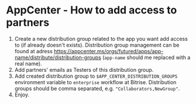 # AppCenter - How to add access to partners

1. Create a new distribution group related to the app you want add access to (if already doesn't exists). 
Distribution group management can be found at adress https://appcenter.ms/orgs/futured/apps/app-name/distribute/distribution-groups 
(`app-name` should me replaced with a real name). 
2. Add partners' emails as Testers of this distribution group.
3. Add created distribution group to `$APP_CENTER_DISTRIBUTION_GROUPS` environment variable 
to `enterprise` workflow at Bitrise. Distribution groups should be comma separated, e.g. 
`"Collaborators,NewGroup"`. 
4. Enjoy.
